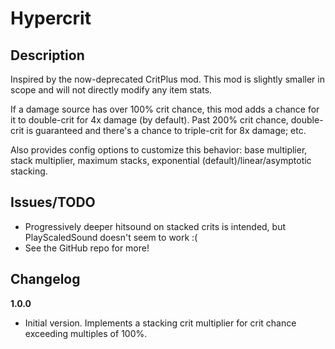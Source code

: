 # Hypercrit

## Description
Inspired by the now-deprecated CritPlus mod. This mod is slightly smaller in scope and will not directly modify any item stats.

If a damage source has over 100% crit chance, this mod adds a chance for it to double-crit for 4x damage (by default). Past 200% crit chance, double-crit is guaranteed and there's a chance to triple-crit for 8x damage; etc.

Also provides config options to customize this behavior: base multiplier, stack multiplier, maximum stacks, exponential (default)/linear/asymptotic stacking.

## Issues/TODO

- Progressively deeper hitsound on stacked crits is intended, but PlayScaledSound doesn't seem to work :(
- See the GitHub repo for more!

## Changelog

**1.0.0**

- Initial version. Implements a stacking crit multiplier for crit chance exceeding multiples of 100%.